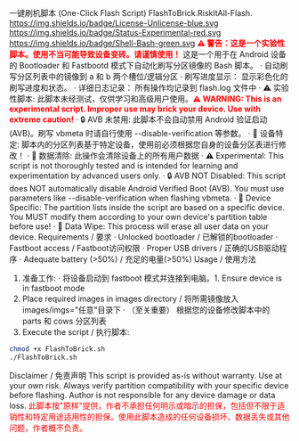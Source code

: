 一键刷机脚本 (One-Click Flash Script)
FlashToBrick.RiskItAll-Flash.
https://img.shields.io/badge/License-Unlicense-blue.svg https://img.shields.io/badge/Status-Experimental-red.svg https://img.shields.io/badge/Shell-Bash-green.svg
<span style="color: red; font-weight: bold;">⚠️ 警告：这是一个实验性脚本。使用不当可能导致设备变砖。请谨慎使用！</span>
这是一个用于在 Android 设备的 Bootloader 和 Fastbootd 模式下自动化刷写分区镜像的 Bash 脚本。
· 自动刷写分区列表中的镜像到 a 和 b 两个槽位/逻辑分区
· 刷写进度显示： 显示彩色化的刷写进度和状态。
· 详细日志记录： 所有操作均记录到 flash.log 文件中
· ⚠️ 实验性脚本: 此脚本未经测试，仅供学习和高级用户使用。<span style="color: red; font-weight: bold;">⚠️ WARNING: This is an experimental script. Improper use may brick your device. Use with extreme caution!</span>
· 🔒 AVB 未禁用: 此脚本不会自动禁用 Android 验证启动 (AVB)。刷写 vbmeta 时请自行使用 --disable-verification 等参数。
· 📱 设备特定: 脚本内的分区列表基于特定设备，使用前必须根据您自身的设备分区表进行修改！
· 💾 数据清除: 此操作会清除设备上的所有用户数据
· ⚠️ Experimental: This script is not thoroughly tested and is intended for learning and experimentation by advanced users only.
· 🔒 AVB NOT Disabled: This script does NOT automatically disable Android Verified Boot (AVB). You must use parameters like --disable-verification when flashing vbmeta.
· 📱 Device Specific: The partition lists inside the script are based on a specific device. You MUST modify them according to your own device's partition table before use!
· 💾 Data Wipe: This process will erase all user data on your device.
Requirements / 要求
· Unlocked bootloader / 已解锁的bootloader
· Fastboot access / Fastboot访问权限
· Proper USB drivers / 正确的USB驱动程序
· Adequate battery (>50%) / 充足的电量(>50%)
Usage / 使用方法
1. 准备工作:
   · 将设备启动到 fastboot 模式并连接到电脑。1. Ensure device is in fastboot mode
2. Place required images in images directory / 将所需镜像放入images/imgs="任意"目录下
   · （至关重要） 根据您的设备修改脚本中的 parts 和 cows 分区列表
3. Execute the script / 执行脚本:
```bash
chmod +x FlashToBrick.sh
./FlashToBrick.sh
```
Disclaimer / 免责声明
This script is provided as-is without warranty. Use at your own risk. Always verify partition compatibility with your specific device before flashing. Author is not responsible for any device damage or data loss.
<span style="color: red;">此脚本按"原样"提供，作者不承担任何明示或暗示的担保，包括但不限于适销性和特定用途适用性的担保。使用此脚本造成的任何设备损坏、数据丢失或其他问题，作者概不负责。</span>
